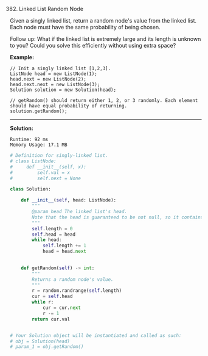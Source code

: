 382. Linked List Random Node

Given a singly linked list, return a random node's value from the linked list. Each node must have the same probability of being chosen.

Follow up:
What if the linked list is extremely large and its length is unknown to you? Could you solve this efficiently without using extra space?

**Example:**
```
// Init a singly linked list [1,2,3].
ListNode head = new ListNode(1);
head.next = new ListNode(2);
head.next.next = new ListNode(3);
Solution solution = new Solution(head);

// getRandom() should return either 1, 2, or 3 randomly. Each element should have equal probability of returning.
solution.getRandom();
```

---
**Solution:**
```
Runtime: 92 ms
Memory Usage: 17.1 MB
```
```python
# Definition for singly-linked list.
# class ListNode:
#     def __init__(self, x):
#         self.val = x
#         self.next = None

class Solution:

    def __init__(self, head: ListNode):
        """
        @param head The linked list's head.
        Note that the head is guaranteed to be not null, so it contains at least one node.
        """
        self.length = 0
        self.head = head
        while head:
            self.length += 1
            head = head.next
        

    def getRandom(self) -> int:
        """
        Returns a random node's value.
        """
        r = random.randrange(self.length)
        cur = self.head
        while r:
            cur = cur.next
            r -= 1
        return cur.val


# Your Solution object will be instantiated and called as such:
# obj = Solution(head)
# param_1 = obj.getRandom()
```